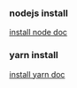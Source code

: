 ### nodejs install
[install node doc](https://nodejs.org/en/download/package-manager/#debian-and-ubuntu-based-linux-distributions)

### yarn install
[install yarn doc](https://yarnpkg.com/en/docs/install#debian-stable)
